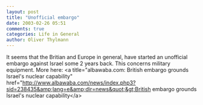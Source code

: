```yaml
---
layout: post
title: "Unofficial embargo"
date: 2003-02-26 05:51
comments: true
categories: Life in General
author: Oliver Thylmann
---
```



It seems that the Britian and Europe in general, have started an unofficial embargo against Israel some 2 years back. This concerns military equipment. More here: &lt;a title=&quot;albawaba.com: British embargo grounds Israel's nuclear capability&quot; href=&quot;http://www.albawaba.com/news/index.php3?sid=238435&amp;lang=e&amp;dir=news&quot;&gt;British embargo grounds Israel's nuclear capability&lt;/a&gt;


